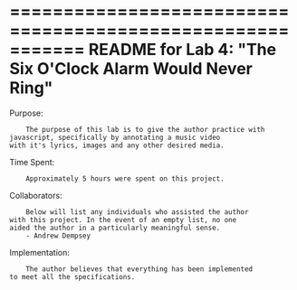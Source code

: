===========================================================
README for Lab 4: "The Six O'Clock Alarm Would Never Ring" 
============================================================

Purpose:

        The purpose of this lab is to give the author practice with 
    javascript, specifically by annotating a music video 
    with it's lyrics, images and any other desired media.
        
Time Spent: 

        Approximately 5 hours were spent on this project.

Collaborators: 

        Below will list any individuals who assisted the author 
    with this project. In the event of an empty list, no one 
    aided the author in a particularly meaningful sense.
        - Andrew Dempsey

Implementation: 

        The author believes that everything has been implemented 
    to meet all the specifications.
